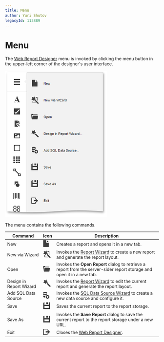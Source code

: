 ```yaml
---
title: Menu
author: Yuri Shutov
legacyId: 113889
---
```

# Menu
The [Web Report Designer](../../report-designer.md) menu is invoked by clicking the menu button in the upper-left corner of the designer's user interface.

![eud-menu-0](../../../images/img119983.png)

The menu contains the following commands.

| Command | Icon | Description |
|---|---|---|
| New | ![new](../../../images/img120690.png) | Creates a report and opens it in a new tab. |
| New via Wizard | ![new-via-wizard](../../../images/img120691.png) | Invokes the [Report Wizard](../wizards/report-wizard.md) to create a new report and generate the report layout. |
| Open | ![open](../../../images/img120695.png) | Invokes the **Open Report** dialog to retrieve a report from the server-sider report storage and open it in a new tab. |
| Design in Report Wizard | ![design](../../../images/img120692.png) | Invokes the [Report Wizard](../wizards/report-wizard.md) to edit the current report and generate the report layout. |
| Add SQL Data Source | ![sql](../../../images/img120696.png) | Invokes the [SQL Data Source Wizard](../wizards/sql-data-source-wizard.md) to create a new data source and configure it. |
| Save | ![web-report-designer-menu-commands-save](../../../images/img120697.png) | Saves the current report to the report storage. |
| Save As | ![web-report-designer-menu-commands-save](../../../images/img120697.png) | Invokes the **Save Report** dialog to save the current report to the report storage under a new URL. |
| Exit | ![web-report-designer-menu-commands-exit](../../../images/img121437.png) | Closes the [Web Report Designer](../../report-designer.md). |